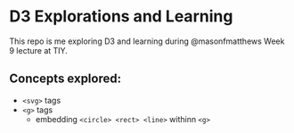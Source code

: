 # D3 Explorations and Learning
This repo is me exploring D3 and learning during @masonfmatthews Week 9 lecture at TIY.

## Concepts explored:
* `<svg>` tags
* `<g>` tags
  * embedding `<circle> <rect> <line>` withinn `<g>`
